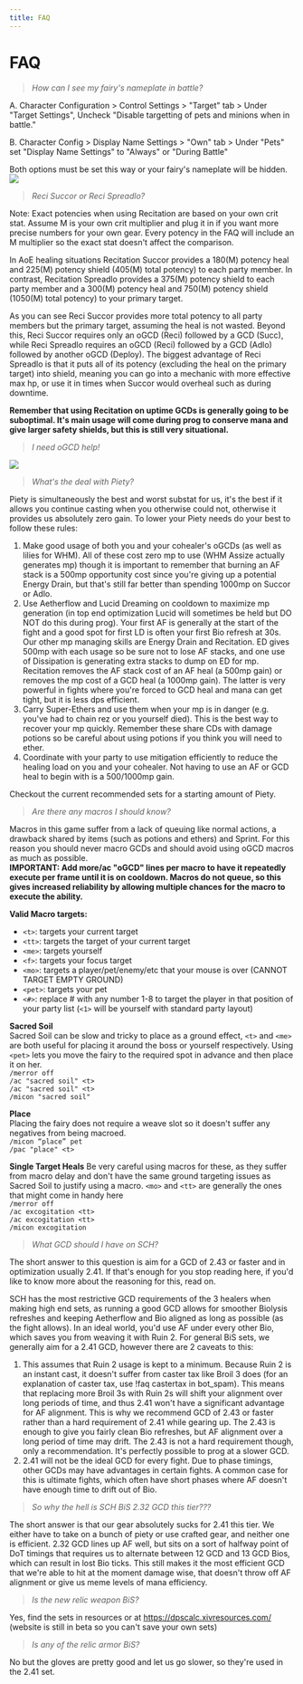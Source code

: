 ```yaml
---
title: FAQ
---
```

# FAQ

> *How can I see my fairy's nameplate in battle?*

A. Character Configuration > Control Settings > "Target" tab > Under "Target Settings", Uncheck "Disable targetting of pets and minions when in battle."

B. Character Config > Display Name Settings > "Own" tab > Under "Pets" set "Display Name Settings" to "Always" or "During Battle"

Both options must be set this way or your fairy's nameplate will be hidden.![](https://cdn.discordapp.com/attachments/277965183366987776/594595999935234068/unknown.png)

> *Reci Succor or Reci Spreadlo?*  

Note: Exact potencies when using Recitation are based on your own crit stat. Assume M is your own crit multiplier and plug it in if you want more precise numbers for your own gear. Every potency in the FAQ will include an M multiplier so the exact stat doesn't affect the comparison.

In AoE healing situations Recitation Succor provides a 180(M) potency heal and 225(M) potency shield (405(M) total potency) to each party member. In contrast, Recitation Spreadlo provides a 375(M) potency shield to each party member and a 300(M) potency heal and 750(M) potency shield (1050(M) total potency) to your primary target.

As you can see Reci Succor provides more total potency to all party members but the primary target, assuming the heal is not wasted. Beyond this, Reci Succor requires only an oGCD (Reci) followed by a GCD (Succ), while Reci Spreadlo requires an oGCD (Reci) followed by a GCD (Adlo) followed by another oGCD (Deploy). The biggest advantage of Reci Spreadlo is that it puts all of its potency (excluding the heal on the primary target) into shield, meaning you can go into a mechanic with more effective max hp, or use it in times when Succor would overheal such as during downtime.

**Remember that using Recitation on uptime GCDs is generally going to be suboptimal. It's main usage will come during prog to conserve mana and give larger safety shields, but this is still very situational.**

> *I need oGCD help!*

![](https://cdn.discordapp.com/attachments/756684559831269426/846746167320379422/Scholar__oGCDs_8.png)

> *What's the deal with Piety?*

Piety is simultaneously the best and worst substat for us, it's the best if it allows you continue casting when you otherwise could not, otherwise it provides us absolutely zero gain. To lower your Piety needs do your best to follow these rules:

1. Make good usage of both you and your cohealer's oGCDs (as well as lilies for WHM). All of these cost zero mp to use (WHM Assize actually generates mp) though it is important to remember that burning an AF stack is a 500mp opportunity cost since you're giving up a potential Energy Drain, but that's still far better than spending 1000mp on Succor or Adlo.
2. Use Aetherflow and Lucid Dreaming on cooldown to maximize mp generation (in top end optimization Lucid will sometimes be held but DO NOT do this during prog). Your first AF is generally at the start of the fight and a good spot for first LD is often your first Bio refresh at 30s. Our other mp managing skills are Energy Drain and Recitation. ED gives 500mp with each usage so be sure not to lose AF stacks, and one use of Dissipation is generating extra stacks to dump on ED for mp. Recitation removes the AF stack cost of an AF heal (a 500mp gain) or removes the mp cost of a GCD heal (a 1000mp gain). The latter is very powerful in fights where you're forced to GCD heal and mana can get tight, but it is less dps efficient.
3. Carry Super-Ethers and use them when your mp is in danger (e.g. you've had to chain rez or you yourself died). This is the best way to recover your mp quickly. Remember these share CDs with damage potions so be careful about using potions if you think you will need to ether.
4. Coordinate with your party to use mitigation efficiently to reduce the healing load on you and your cohealer. Not having to use an AF or GCD heal to begin with is a 500/1000mp gain.

Checkout the current recommended sets for a starting amount of Piety.

> *Are there any macros I should know?*

Macros in this game suffer from a lack of queuing like normal actions, a drawback shared by items (such as potions and ethers) and Sprint. For this reason you should never macro GCDs and should avoid using oGCD macros as much as possible.\
**IMPORTANT: Add more/ac "oGCD" <target> lines per macro to have it repeatedly execute per frame until it is on cooldown. Macros do not queue, so this gives increased reliability by allowing multiple chances for the macro to execute the ability.**

**Valid Macro targets:**

* `<t>`: targets your current target  
* `<tt>`: targets the target of your current target  
* `<me>`: targets yourself  
* `<f>`: targets your focus target  
* `<mo>`: targets a player/pet/enemy/etc that your mouse is over (CANNOT TARGET EMPTY GROUND)
* `<pet>`: targets your pet
* `<#>`: replace # with any number 1-8 to target the player in that position of your party list (`<1>` will be yourself with standard party layout)

**Sacred Soil**\
Sacred Soil can be slow and tricky to place as a ground effect, `<t>` and `<me>` are both useful for placing it around the boss or yourself respectively. Using `<pet>` lets you move the fairy to the required spot in advance and then place it on her.\
`/merror off`\
`/ac "sacred soil" <t>`\
`/ac "sacred soil" <t>`\
`/micon "sacred soil"`

**Place**\
Placing the fairy does not require a weave slot so it doesn't suffer any negatives from being macroed.\
`/micon “place” pet`\
`/pac "place" <t>`

**Single Target Heals**
Be very careful using macros for these, as they suffer from macro delay and don't have the same ground targeting issues as Sacred Soil to justify using a macro. `<mo>` and `<tt>` are generally the ones that might come in handy here\
`/merror off`\
`/ac excogitation <tt>`\
`/ac excogitation <tt>`\
`/micon excogitation`

> *What GCD should I have on SCH?*

The short answer to this question is aim for a GCD of 2.43 or faster and in optimization usually 2.41. If that's enough for you stop reading here, if you'd like to know more about the reasoning for this, read on.

SCH has the most restrictive GCD requirements of the 3 healers when making high end sets, as running a good GCD allows for smoother Biolysis refreshes and keeping Aetherflow and Bio aligned as long as possible (as the fight allows). In an ideal world, you'd use AF under every other Bio, which saves you from weaving it with Ruin 2. For general BiS sets, we generally aim for a 2.41 GCD, however there are 2 caveats to this:

1. This assumes that Ruin 2 usage is kept to a minimum. Because Ruin 2 is an instant cast, it doesn't suffer from caster tax like Broil 3 does (for an explanation of caster tax, use !faq castertax in bot_spam). This means that replacing more Broil 3s with Ruin 2s will shift your alignment over long periods of time, and thus 2.41 won't have a significant advantage for AF alignment. This is why we recommend GCD of 2.43 or faster rather than a hard requirement of 2.41 while gearing up. The 2.43 is enough to give you fairly clean Bio refreshes, but AF alignment over a long period of time may drift. The 2.43 is not a hard requirement though, only a recommendation. It's perfectly possible to prog at a slower GCD.
2. 2.41 will not be the ideal GCD for every fight. Due to phase timings, other GCDs may have advantages in certain fights. A common case for this is ultimate fights, which often have short phases where AF doesn't have enough time to drift out of Bio.

> *So why the hell is SCH BiS 2.32 GCD this tier???*

The short answer is that our gear absolutely sucks for 2.41 this tier. We either have to take on a bunch of piety or use crafted gear, and neither one is efficient. 2.32 GCD lines up AF well, but sits on a sort of halfway point of DoT timings that requires us to alternate between 12 GCD and 13 GCD Bios, which can result in lost Bio ticks. This still makes it the most efficient GCD that we're able to hit at the moment damage wise, that doesn't throw off AF alignment or give us meme levels of mana efficiency.

> *Is the new relic weapon BiS?*

Yes, find the sets in resources or at https://dpscalc.xivresources.com/ (website is still in beta so you can't save your own sets)

> *Is any of the relic armor BiS?*

No but the gloves are pretty good and let us go slower, so they're used in the 2.41 set.